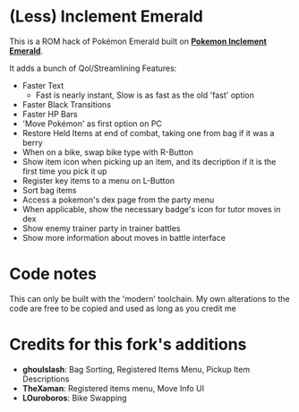 # (Less) Inclement Emerald

This is a ROM hack of Pokémon Emerald built on [**Pokemon Inclement Emerald**](https://github.com/BuffelSaft/pokeemerald).

It adds a bunch of Qol/Streamlining Features:
  - Faster Text
    - Fast is nearly instant, Slow is as fast as the old 'fast' option
  - Faster Black Transitions
  - Faster HP Bars
  - 'Move Pokémon' as first option on PC
  - Restore Held Items at end of combat, taking one from bag if it was a berry
  - When on a bike, swap bike type with R-Button
  - Show item icon when picking up an item, and its decription if it is the first time you pick it up
  - Register key items to a menu on L-Button
  - Sort bag items
  - Access a pokemon's dex page from the party menu
  - When applicable, show the necessary badge's icon for tutor moves in dex
  - Show enemy trainer party in trainer battles
  - Show more information about moves in battle interface

# Code notes

This can only be built with the 'modern' toolchain.
My own alterations to the code are free to be copied and used as long as you credit me

# Credits for this fork's additions
- **ghoulslash**: Bag Sorting, Registered Items Menu, Pickup Item Descriptions
- **TheXaman**: Registered items menu, Move Info UI
- **LOuroboros**: Bike Swapping
